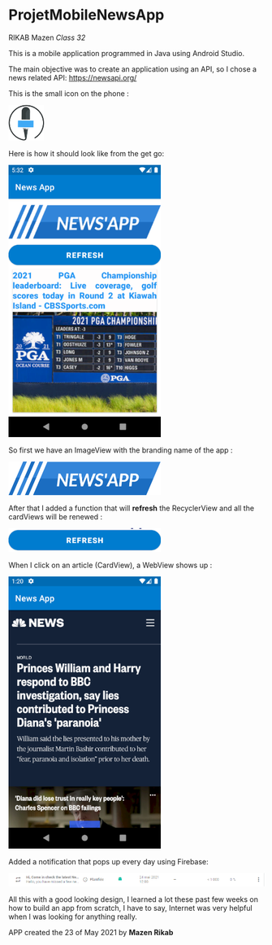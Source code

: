 # ProjetMobileNewsApp 

RIKAB Mazen *Class 32*

This is a mobile application programmed in Java using Android Studio.

The main objective was to create an application using an API, so I chose a news related API: https://newsapi.org/

This is the small icon on the phone : 

<a href = "img/small_logo.png"> <img src = "img/small_logo.png" width ="70" /> <a>

Here is how it should look like from the get go:

<a href = "img/main_activityy.png"> <img src = "img/main_activityy.png" width ="300" /> <a>

So first we have an ImageView with the branding name of the app :
  
  <a href = "img/big_logo.png"> <img src = "img/big_logo.png" width ="300"/> <a>
    
After that I added a function that will __refresh__ the RecyclerView and all the cardViews will be renewed : 
    
<a href = "img/refresh_button.png"> <img src = "img/refresh_button.png" width ="300"/> <a>

When I click on an article (CardView), a WebView shows up : 
  
  <a href = "img/web_view.png"> <img src = "img/web_view.png" width ="300"/> <a>

Added a notification that pops up every day using Firebase:
    
 <a href = "img/notifcation.png"> <img src = "img/notifcation.png"/> <a>
   
   All this with a good looking design, I learned a lot these past few weeks on how to build an app from scratch, I have to say, Internet was very helpful when I was looking for anything really.

   APP created the 23 of May 2021 by __Mazen Rikab__

